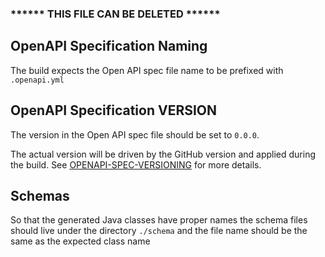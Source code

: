### ****** THIS FILE CAN BE DELETED ******

## OpenAPI Specification Naming

The build expects the Open API spec file name to be prefixed with `.openapi.yml`

## OpenAPI Specification VERSION

The version in the Open API spec file should be set to `0.0.0`.

The actual version will be driven by the GitHub version and applied during the build. See [OPENAPI-SPEC-VERSIONING](../../../../docs/OPENAPI-SPEC-VERSIONING.md) for more details.

## Schemas

So that the generated Java classes have proper names the schema files should live under the directory `./schema` and the file name should be the same as the expected class name
